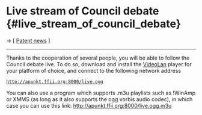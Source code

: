 # Live stream of Council debate {#live_stream_of_council_debate}

-\> \[ [ Patent news](SwpatcninoEn "wikilink") \]

------------------------------------------------------------------------

Thanks to the cooperation of several people, you will be able to follow
the Council debate live. To do so, download and install the
[VideoLan](http://www.videolan.org/ "wikilink") player for your platform
of choice, and connect to the following network address

[`http://apunkt.ffii.org:8000/live.ogg`](http://apunkt.ffii.org:8000/live.ogg)

You can also use a program which supports .m3u playlists such as !WinAmp
or XMMS (as long as it also supports the ogg vorbis audio codec), in
which case you can use this link:
<http://apunkt.ffii.org:8000/live.ogg.m3u>
